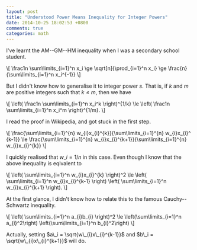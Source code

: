 ```yaml
---
layout: post
title: "Understood Power Means Inequality for Integer Powers"
date: 2014-10-25 18:02:53 +0800
comments: true
categories: math
---
```


I've learnt the AM--GM--HM inequality when I was a secondary school
student.

\\[
  \frac1n \sum\limits\_{i=1}^n x\_i \ge \sqrt[n]{\prod\_{i=1}^n x\_i}
  \ge \frac{n}{\sum\limits\_{i=1}^n x\_i^{-1}}
\\]

But I didn't know how to generalise it to integer power $s$.  That is,
if $k$ and $m$ are positive integers such that $k \le m$, then we have

\\[
  \left( \frac1n \sum\limits\_{i=1}^n x\_i^k \right)^{1/k} \le
  \left( \frac1n \sum\limits\_{i=1}^n x\_i^m \right)^{1/m}.
\\]

I read the proof in Wikipedia, and got stuck in the first step.

\\[
  \frac{\sum\limits\_{i=1}^{n}
  w\_{i}x\_{i}^{k}}{\sum\limits\_{i=1}^{n} w\_{i}x\_{i}^ {k-1}} \le
  \frac{\sum\limits\_{i=1}^{n}
  w\_{i}x\_{i}^{k+1}}{\sum\limits\_{i=1}^{n} w\_{i}x\_{i}^{k}}
\\]

I quickly realised that $w\_i = 1/n$ in this case.  Even though I know
that the above inequality is eqivalent to

\\[
  \left( \sum\limits\_{i=1}^n w\_{i}x\_{i}^{k} \right)^2 \le
  \left( \sum\limits\_{i=1}^n w\_{i}x\_{i}^{k-1} \right)
  \left( \sum\limits\_{i=1}^n w\_{i}x\_{i}^{k+1} \right).
\\]

At the first glance, I didn't know how to relate this to the famous
Cauchy--Schwartz inequality.

\\[
  \left( \sum\limits\_{i=1}^n a\_{i}b\_{i} \right)^2 \le
  \left(\sum\limits\_{i=1}^n a\_{i}^2\right)
  \left(\sum\limits\_{i=1}^n b\_{i}^2\right)
\\]

Actually, setting $a\_i = \sqrt{w\_{i}x\_{i}^{k-1}}$ and $b\_i =
\sqrt{w\_{i}x\_{i}^{k+1}}$ will do.
